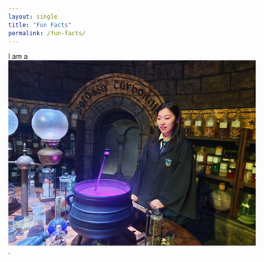 ```yaml
---
layout: single
title: "Fun Facts"
permalink: /fun-facts/
---
```


I am a ![Ravenclaw](images/ravenclaw.png).

